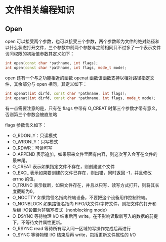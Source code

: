 # 文件相关编程知识

## Open

open 可以接受两个参数，也可以接受三个参数，两个参数即为文件的绝对路径和以什么状态打开文件，三个参数中前两个参数与之前相同只不过多了一个表示文件访问权限的初始值参数其定义如下：

```CPP
int open(const char *pathname, int flags);
int open(const char *pathname, int flags, mode_t mode);
```

open 还有一个与之功能相近的函数 openat 函数该函数支持以相对路径指定文件，其余部分与 open 相同，其定义如下：

```CPP
int openat(int dirfd, const char *pathname, int flags);
int openat(int dirfd, const char *pathname, int flags, mode_t mode);
```

有一点需要注意的是，只有在 flags 中带有 O_CREAT 时第三个参数才带有意义，否则第三个参数会被直忽略

flags 参数含义如下：

- O_RDONLY：只读模式
- O_WRONLY：只写模式
- O_RDWR：可读可写
- O_APPEND 表示追加，如果原来文件里面有内容，则这次写入会写在文件的最末尾。
- O_CREAT 表示如果指定文件不存在，则创建这个文件
- O_EXCL 表示如果要创建的文件已存在，则出错，同时返回 -1，并且修改 errno 的值。
- O_TRUNC 表示截断，如果文件存在，并且以只写、读写方式打开，则将其长度截断为0。
- O_NOCTTY 如果路径名指向终端设备，不要把这个设备用作控制终端。
- O_NONBLOCK 如果路径名指向 FIFO/块文件/字符文件，则把文件的打开和后继 I/O设置为非阻塞模式（nonblocking mode）
- O_DSYNC 等待物理 I/O 结束后再 write。在不影响读取新写入的数据的前提下，不等待文件属性更新。
- O_RSYNC read 等待所有写入同一区域的写操作完成后再进行
- O_SYNC 等待物理 I/O 结束后再 write，包括更新文件属性的 I/O
